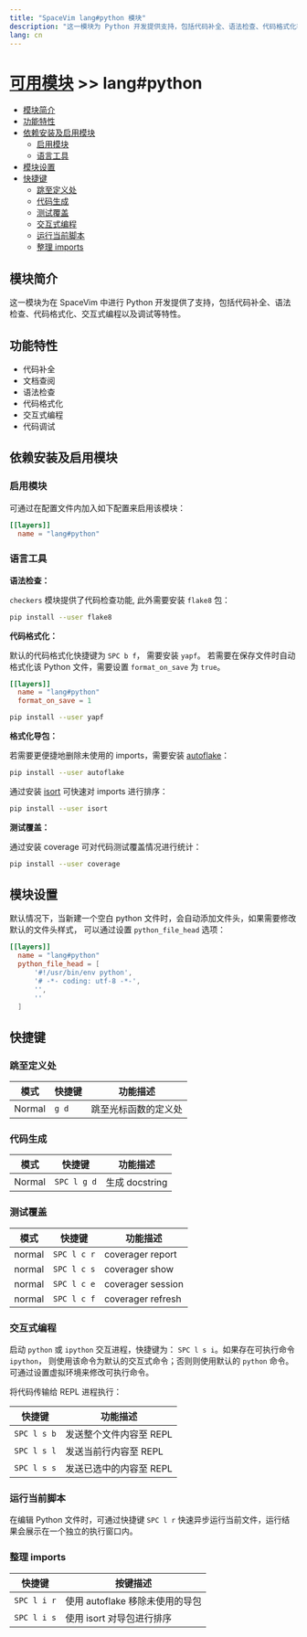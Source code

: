 ```yaml
---
title: "SpaceVim lang#python 模块"
description: "这一模块为 Python 开发提供支持，包括代码补全、语法检查、代码格式化等特性。"
lang: cn
---
```


# [可用模块](../../) >> lang#python

<!-- vim-markdown-toc GFM -->

- [模块简介](#模块简介)
- [功能特性](#功能特性)
- [依赖安装及启用模块](#依赖安装及启用模块)
  - [启用模块](#启用模块)
  - [语言工具](#语言工具)
- [模块设置](#模块设置)
- [快捷键](#快捷键)
  - [跳至定义处](#跳至定义处)
  - [代码生成](#代码生成)
  - [测试覆盖](#测试覆盖)
  - [交互式编程](#交互式编程)
  - [运行当前脚本](#运行当前脚本)
  - [整理 imports](#整理-imports)

<!-- vim-markdown-toc -->

## 模块简介

这一模块为在 SpaceVim 中进行 Python 开发提供了支持，包括代码补全、语法检查、代码格式化、交互式编程以及调试等特性。

## 功能特性

- 代码补全
- 文档查阅
- 语法检查
- 代码格式化
- 交互式编程
- 代码调试

## 依赖安装及启用模块

### 启用模块

可通过在配置文件内加入如下配置来启用该模块：

```toml
[[layers]]
  name = "lang#python"
```

### 语言工具

**语法检查：**

`checkers` 模块提供了代码检查功能, 此外需要安装 `flake8` 包：

```sh
pip install --user flake8
```

**代码格式化：**

默认的代码格式化快捷键为 `SPC b f`， 需要安装 `yapf`。
若需要在保存文件时自动格式化该 Python 文件，需要设置 `format_on_save` 为 `true`。


```toml
[[layers]]
  name = "lang#python"
  format_on_save = 1
```

```sh
pip install --user yapf
```

**格式化导包：**

若需要更便捷地删除未使用的 imports，需要安装 [autoflake](https://github.com/myint/autoflake)：

```sh
pip install --user autoflake
```

通过安装 [isort](https://github.com/timothycrosley/isort) 可快速对 imports 进行排序：

```sh
pip install --user isort
```

**测试覆盖：**

通过安装 coverage 可对代码测试覆盖情况进行统计：

```sh
pip install --user coverage
```

## 模块设置

默认情况下，当新建一个空白 python 文件时，会自动添加文件头，如果需要修改默认的文件头样式，
可以通过设置 `python_file_head` 选项：

```toml
[[layers]]
  name = "lang#python"
  python_file_head = [
      '#!/usr/bin/env python',
      '# -*- coding: utf-8 -*-',
      '',
      ''
  ]
```

## 快捷键

### 跳至定义处

| 模式   | 快捷键 | 功能描述             |
| ------ | ------ | -------------------- |
| Normal | `g d`  | 跳至光标函数的定义处 |

### 代码生成

| 模式   | 快捷键      | 功能描述       |
| ------ | ----------- | -------------- |
| Normal | `SPC l g d` | 生成 docstring |

### 测试覆盖

| 模式   | 快捷键      | 功能描述       |
| ------ | ----------- | ----------------- |
| normal | `SPC l c r` | coverager report  |
| normal | `SPC l c s` | coverager show    |
| normal | `SPC l c e` | coverager session |
| normal | `SPC l c f` | coverager refresh |


### 交互式编程

启动 `python` 或 `ipython` 交互进程，快捷键为： `SPC l s i`。如果存在可执行命令 `ipython`，
则使用该命令为默认的交互式命令；否则则使用默认的 `python` 命令。可通过设置虚拟环境来修改可执行命令。

将代码传输给 REPL 进程执行：

| 快捷键      | 功能描述                |
| ----------- | ----------------------- |
| `SPC l s b` | 发送整个文件内容至 REPL |
| `SPC l s l` | 发送当前行内容至 REPL   |
| `SPC l s s` | 发送已选中的内容至 REPL |

### 运行当前脚本

在编辑 Python 文件时，可通过快捷键 `SPC l r` 快速异步运行当前文件，运行结果会展示在一个独立的执行窗口内。

### 整理 imports

| 快捷键      | 按键描述                        |
| ----------- | ------------------------------- |
| `SPC l i r` | 使用 autoflake 移除未使用的导包 |
| `SPC l i s` | 使用 isort 对导包进行排序       |
